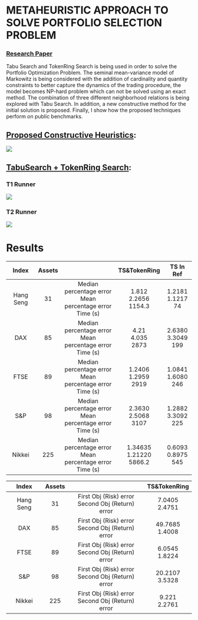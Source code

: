# METAHEURISTIC APPROACH TO SOLVE PORTFOLIO SELECTION PROBLEM
### [Research Paper](https://github.com/taylankabbani/METAHEURISTIC-APPROACH-TO-SOLVE-PORTFOLIO-SELECTION-PROBLEM/blob/master/Description/Solving%20POP%20Using%20Tabu%20Search%20and%20TokenRing.pdf)
 Tabu Search and TokenRing Search is being used in order to solve the Portfolio Optimization Problem. The seminal mean-variance model of Markowitz is being considered with the addition of cardinality and quantity constraints to better capture the dynamics of the trading procedure, the model becomes NP-hard problem which can not be solved using an exact method. The combination of three different neighborhood relations is being explored with Tabu Search. In addition, a new constructive method for the initial solution is proposed. Finally, I show how the proposed techniques perform on public benchmarks.
 
## [Proposed Constructive Heuristics](https://github.com/taylankabbani/METAHEURISTIC-APPROACH-TO-SOLVE-PORTFOLIO-SELECTION-PROBLEM/blob/master/TS_TokenRing.py): 
![](https://github.com/taylankabbani/METAHEURISTIC-APPROACH-TO-SOLVE-PORTFOLIO-SELECTION-PROBLEM/blob/master/Description/Algo1.PNG)


## [TabuSearch + TokenRing Search](https://github.com/taylankabbani/METAHEURISTIC-APPROACH-TO-SOLVE-PORTFOLIO-SELECTION-PROBLEM/tree/master/InitialSolution): 
### T1 Runner
![](https://github.com/taylankabbani/METAHEURISTIC-APPROACH-TO-SOLVE-PORTFOLIO-SELECTION-PROBLEM/blob/master/Description/Algo2.PNG)

### T2 Runner
![](https://github.com/taylankabbani/METAHEURISTIC-APPROACH-TO-SOLVE-PORTFOLIO-SELECTION-PROBLEM/blob/master/Description/Algo3.PNG)

# Results
|   Index   	| Assets 	|                                                                	|         TS&TokenRing         	|       TS In Ref      	|
|:---------:	|:------:	|:--------------------------------------------------------------:	|:----------------------------:	|:-----------------------:	|
| Hang Seng 	|   31   	|  Median percentage error<br>Mean percentage error<br>Time (s)  	|   1.812<br>2.2656<br>1154.3  	|  1.2181<br>1.1217<br>74 	|
|    DAX    	|   85   	| Median percentage error <br>Mean percentage error <br>Time (s) 	|     4.21<br>4.035<br>2873    	| 2.6380<br>3.3049<br>199 	|
|    FTSE   	|   89   	| Median percentage error <br>Mean percentage error <br>Time (s) 	|   1.2406<br>1.2959<br>2919   	| 1.0841<br>1.6080<br>246 	|
|    S&P    	|   98   	| Median percentage error <br>Mean percentage error <br>Time (s) 	|   2.3630<br>2.5068<br>3107   	| 1.2882<br>3.3092<br>225 	|
|   Nikkei  	|   225  	| Median percentage error <br>Mean percentage error <br>Time (s) 	| 1.34635<br>1.21220<br>5866.2 	| 0.6093<br>0.8975<br>545 	|

|   Index   	| Assets 	|                                                      	|    TS&TokenRing   	|
|:---------:	|:------:	|:----------------------------------------------------:	|:-----------------:	|
| Hang Seng 	|   31   	|  First Obj (Risk) error<br>Second Obj (Return) error 	|  7.0405<br>2.4751 	|
|    DAX    	|   85   	| First Obj (Risk) error <br>Second Obj (Return) error 	| 49.7685<br>1.4008 	|
|    FTSE   	|   89   	| First Obj (Risk) error <br>Second Obj (Return) error 	|  6.0545<br>1.8224 	|
|    S&P    	|   98   	| First Obj (Risk) error <br>Second Obj (Return) error 	| 20.2107<br>3.5328 	|
|   Nikkei  	|   225  	| First Obj (Risk) error <br>Second Obj (Return) error 	|  9.221<br>2.2761  	|
